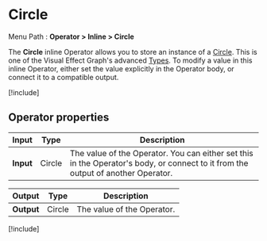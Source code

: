 # Circle

Menu Path : **Operator > Inline > Circle**

The **Circle** inline Operator allows you to store an instance of a [Circle](Type-Circle.md). This is one of the Visual Effect Graph's advanced  [Types](VisualEffectGraphTypeReference.md). To modify a value in this inline Operator, either set the value explicitly in the Operator body, or connect it to a compatible output.

[!include[](Snippets/Operator-InlineIntro.md)]


## Operator properties

| **Input** | **Type** | **Description**                                              |
| --------- | -------- | ------------------------------------------------------------ |
| **Input** | Circle   | The value of the Operator. You can either set this in the Operator's body, or connect to it from the output of another Operator. |

| **Output** | **Type** | **Description**            |
| ---------- | -------- | -------------------------- |
| **Output** | Circle   | The value of the Operator. |

[!include[](Snippets/Operator-InlineNotes.md)]

